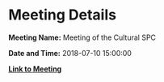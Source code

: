 # Meeting Details

**Meeting Name:** Meeting of the Cultural SPC

**Date and Time:** 2018-07-10 15:00:00

**[Link to Meeting](https://www.limerick.ie/council/whats-on/meeting-cultural-spc-3)**
